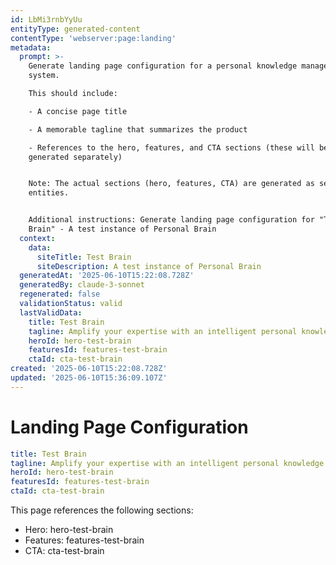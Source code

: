```yaml
---
id: LbMi3rnbYyUu
entityType: generated-content
contentType: 'webserver:page:landing'
metadata:
  prompt: >-
    Generate landing page configuration for a personal knowledge management
    system.

    This should include:

    - A concise page title

    - A memorable tagline that summarizes the product

    - References to the hero, features, and CTA sections (these will be
    generated separately)


    Note: The actual sections (hero, features, CTA) are generated as separate
    entities.


    Additional instructions: Generate landing page configuration for "Test
    Brain" - A test instance of Personal Brain
  context:
    data:
      siteTitle: Test Brain
      siteDescription: A test instance of Personal Brain
  generatedAt: '2025-06-10T15:22:08.728Z'
  generatedBy: claude-3-sonnet
  regenerated: false
  validationStatus: valid
  lastValidData:
    title: Test Brain
    tagline: Amplify your expertise with an intelligent personal knowledge assistant
    heroId: hero-test-brain
    featuresId: features-test-brain
    ctaId: cta-test-brain
created: '2025-06-10T15:22:08.728Z'
updated: '2025-06-10T15:36:09.107Z'
---
```

# Landing Page Configuration

```yaml
title: Test Brain
tagline: Amplify your expertise with an intelligent personal knowledge assistant
heroId: hero-test-brain
featuresId: features-test-brain
ctaId: cta-test-brain

```

This page references the following sections:
- Hero: hero-test-brain
- Features: features-test-brain
- CTA: cta-test-brain
